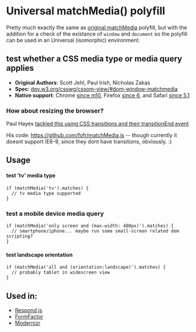 # Universal matchMedia() polyfill

Pretty much exactly the same as [original matchMedia](https://github.com/paulirish/matchMedia.js) polyfill, but with the addition for a check of the existance of `window` and `document` so the polyfill can be used in an Universal (isomorphic) environment.

## test whether a CSS media type or media query applies

* **Original Authors**: Scott Jehl, Paul Irish, Nicholas Zakas
* **Spec**: [dev.w3.org/csswg/cssom-view/#dom-window-matchmedia](http://dev.w3.org/csswg/cssom-view/#dom-window-matchmedia)
* **Native support**: Chrome [since m10](http://trac.webkit.org/changeset/72552), Firefox [since 6](https://developer.mozilla.org/en/Firefox/Releases/6), and Safari [since 5.1](https://developer.mozilla.org/en/DOM/window.matchMedia#Browser_compatibility)

### How about resizing the browser?
Paul Hayes [tackled this using CSS transitions and their transitionEnd event](http://www.paulrhayes.com/2011-11/use-css-transitions-to-link-media-queries-and-javascript/)

His code: https://github.com/fofr/matchMedia.js -- though currently it doesnt support IE6-9, since they dont have transitions, obviously. :)


## Usage

#### test 'tv' media type
    if (matchMedia('tv').matches) {
      // tv media type supported
    }

### test a mobile device media query
    if (matchMedia('only screen and (max-width: 480px)').matches) {
      // smartphone/iphone... maybe run some small-screen related dom scripting?
    }

#### test landscape orientation
    if (matchMedia('all and (orientation:landscape)').matches) {
      // probably tablet in widescreen view
    }


## Used in:

* [Respond.js](https://github.com/scottjehl/Respond)
* [FormFactor](https://github.com/PaulKinlan/formfactor)
* [Modernizr](http://www.modernizr.com/)

